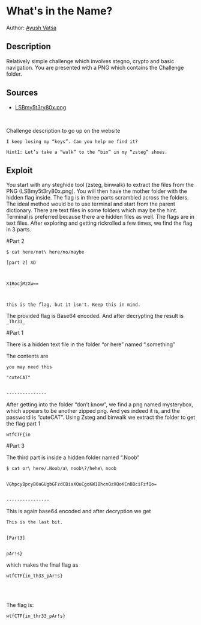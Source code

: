 # What's in the Name?

Author: [Ayush Vatsa](https://github.com/mrvatsa)

## Description

Relatively simple challenge which involves stegno, crypto and basic navigation. You are presented with a PNG which contains the Challenge folder. 

## Sources

- [LSBmy5t3ry80x.png](./LSBmy5t3ry80x.png)

<br />

Challenge description to go up on the website
```
I keep losing my “keys”. Can you help me find it? 

Hint1: Let’s take a “walk” to the “bin” in my “zsteg” shoes.

```

## Exploit

You start with any steghide tool (zsteg, binwalk) to extract the files from the PNG (LSBmy5t3ry80x.png). You will then have the mother folder with the hidden flag inside. 
The flag is in three parts scrambled across the folders. The ideal method would be to use terminal and start from the parent dictionary. There are text files in some folders which may be the hint. Terminal is preferred because there are hidden files as well. The flags are in text files. After exploring and getting rickrolled a few times, we find the flag in 3 parts. 

#Part 2

```
$ cat here/not\ here/no/maybe

[part 2] XD



X1RocjMzXw==



this is the flag, but it isn't. Keep this in mind. 
```

The provided flag is Base64 encoded. And after decrypting the result is  
```_Thr33_```


#Part 1

There is a hidden text file in the folder “or here” named “.something”

The contents are
```
you may need this

"cuteCAT"


---------------
```

After getting into the folder “don’t know”, we find a png named mysterybox, which appears to be another zipped png. And yes indeed it is, and the password is “cuteCAT”.
Using Zsteg and binwalk we extract the folder to get the flag part 1

```wtfCTF{in```



#Part 3

The third part is inside a hidden folder named “.Noob”

 ```
$ cat or\ here/.Noob/a\ noob\?/hehe\ noob 


VGhpcyBpcyB0aGUgbGFzdCBiaXQuCgoKW1BhcnQzXQoKCnBBciFzfQo=


----------------
```

This is again base64 encoded and after decryption we get
```
This is the last bit.


[Part3]


pAr!s} 
```



which makes the final flag as
```
wtfCTF{in_th33_pAr!s}
```

<br />


<br />

The flag is:

```
wtfCTF{in_thr33_pAr!s}
```

